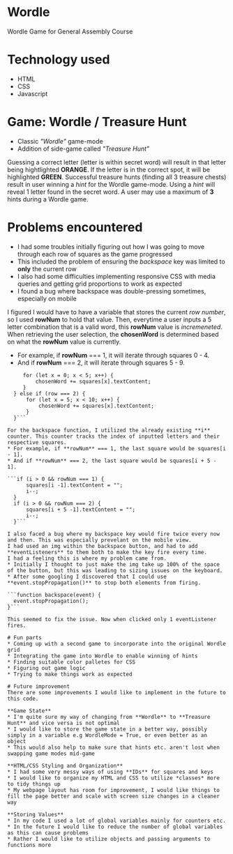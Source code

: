 # Wordle
Wordle Game for General Assembly Course

# Technology used
  * HTML
  * CSS
  * Javascript

# Game: Wordle / Treasure Hunt
  * Classic *"Wordle"* game-mode
  * Addition of side-game called *"Treasure Hunt"*

Guessing a correct letter (letter is within secret word) will result in that letter being hightlighted **ORANGE**.
If the letter is in the correct spot, it will be highlighted **GREEN**.
Successful treasure hunts (finding all 3 treasure chests) result in user winning a *hint* for the Wordle game-mode.
Using a *hint* will reveal 1 letter found in the secret word. A user may use a maximum of **3** hints during a Wordle game.

# Problems encountered
  * I had some troubles initially figuring out how I was going to move through each row of squares as the game progressed
  * This included the problem of ensuring the *backspace* key was limited to **only** the current row
  * I also had some difficulties implementing responsive CSS with media queries and getting grid proportions to work as expected
  * I found a bug where backspace was double-pressing sometimes, especially on mobile

I figured I would have to have a variable that stores the current *row number*, so I used **rowNum** to hold that value.
Then, everytime a user inputs a 5 letter combination that is a valid word, this **rowNum** value is *incremeneted*. 
When retrieving the user selection, the **chosenWord** is determined based on what the **rowNum** value is currently.
  * For example, if **rowNum** === 1, it will iterate through squares 0 - 4.
  * And if **rowNum** === 2, it will iterate through squares 5 - 9.

  ```if (row === 1) {
       for (let x = 0; x < 5; x++) {
           chosenWord += squares[x].textContent;
       }         
    } else if (row === 2) {
        for (let x = 5; x < 10; x++) {
            chosenWord += squares[x].textContent;
        }
    }```

For the backspace function, I utilized the already existing **i** counter. This counter tracks the index of inputted letters and their respective squares.
  * For example, if **rowNum** === 1, the last square would be squares[i - 1].
  * And if **rowNum** === 2, the last square would be squares[i + 5 - 1].

  ```if (i > 0 && rowNum === 1) {
        squares[i -1].textContent = "";
        i--;
    }
    if (i > 0 && rowNum === 2) {
        squares[i + 5 -1].textContent = "";
        i--;
    }```

I also faced a bug where my backspace key would fire twice every now and then. This was especially prevelant on the mobile view.
I had used an img within the backspace button, and had to add **eventListeners** to them both to make the key fire every time. 
I had a feeling this is where my problem came from.
  * Initially I thought to just make the img take up 100% of the space of the button, but this was leading to sizing issues on the keyboard.
  * After some googling I discovered that I could use **event.stopPropagation()** to stop both elements from firing.
  
  ```function backspace(event) {
    event.stopPropagation();
  }```

This seemed to fix the issue. Now when clicked only 1 eventListener fires.

# Fun parts
  * Coming up with a second game to incorporate into the original Wordle grid
  * Integrating the game into Wordle to enable winning of hints 
  * Finding suitable color palletes for CSS
  * Figuring out game logic
  * Trying to make things work as expected 

# Future improvement
There are some improvements I would like to implement in the future to this code.

**Game State**
  * I'm quite sure my way of changing from **Wordle** to **Treasure Hunt** and vice versa is not optimal
  * I would like to store the game state in a better way, possibly simply in a variable e.g WordleMode = True, or even better as an object
  * This would also help to make sure that hints etc. aren't lost when swapping game modes mid-game

**HTML/CSS Styling and Organization**
  * I had some very messy ways of using **IDs** for squares and keys
  * I would like to organize my HTML and CSS to utilize *classes* more to tidy things up
  * My webpage layout has room for improvement, I would like things to fill the page better and scale with screen size changes in a cleaner way

**Storing Values**
  * In my code I used a lot of global variables mainly for counters etc.
  * In the future I would like to reduce the number of global variables as this can cause problems
  * Rather I would like to utilize objects and passing arguments to functions more